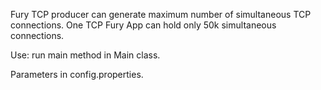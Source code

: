Fury TCP producer can generate maximum number of simultaneous TCP connections.
One TCP Fury App can hold only 50k simultaneous connections.

Use:
    run main method in Main class.

Parameters in config.properties.
